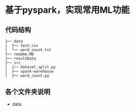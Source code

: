 # 基于pyspark，实现常用ML功能
## 代码结构

```buildoutcfg
├── data
|  ├── test.csv
|  └── word_count.txt
├── readme.MD
├── resultData
├── src
|  ├── dataset_split.py
|  ├── spark-warehouse
|  ├── word_count.py
```
## 各个文件夹说明
- data
    
